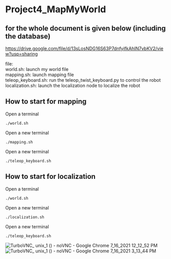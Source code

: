 # Project4_MapMyWorld
## for the whole document is given below (including the database)
https://drive.google.com/file/d/13sLosNDG16S63P7dnfyifkAhIN7vbKV2/view?usp=sharing

file:
<br/>
world.sh: launch my world file
<br/>
mapping.sh: launch mapping file
<br/>
teleop_keyboard.sh: run the teleop_twist_keyboard.py to control the robot
<br/>
localization.sh: launch the localization node to localize the robot
<br/>
## How to start for mapping
Open a terminal 
```
./world.sh
```
Open a new terminal 
```
./mapping.sh
```
Open a new terminal 
```
./teleop_keyboard.sh
```

## How to start for localization
Open a terminal 
```
./world.sh
```
Open a new terminal 
```
./localization.sh
```
Open a new terminal 
```
./teleop_keyboard.sh
```

![TurboVNC_ unix_1 () - noVNC - Google Chrome 7_16_2021 12_12_52 PM](https://user-images.githubusercontent.com/83933967/125892092-794522d0-1ea5-49ec-bbfc-02b44858c0c5.png)
![TurboVNC_ unix_1 () - noVNC - Google Chrome 7_16_2021 3_13_44 PM](https://user-images.githubusercontent.com/83933967/125907857-2612a9eb-80a5-4494-81ea-454ac12a66c7.png)


